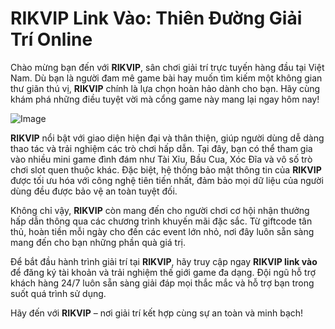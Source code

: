 # RIKVIP Link Vào: Thiên Đường Giải Trí Online

Chào mừng bạn đến với **RIKVIP**, sân chơi giải trí trực tuyến hàng đầu tại Việt Nam. Dù bạn là người đam mê game bài hay muốn tìm kiếm một không gian thư giãn thú vị, **RIKVIP** chính là lựa chọn hoàn hảo dành cho bạn. Hãy cùng khám phá những điều tuyệt vời mà cổng game này mang lại ngay hôm nay!

![Image](https://github.com/user-attachments/assets/bd51ea9f-0666-407b-a7a7-98ead6de688c)

**RIKVIP** nổi bật với giao diện hiện đại và thân thiện, giúp người dùng dễ dàng thao tác và trải nghiệm các trò chơi hấp dẫn. Tại đây, bạn có thể tham gia vào nhiều mini game đình đám như Tài Xỉu, Bầu Cua, Xóc Đĩa và vô số trò chơi slot quen thuộc khác. Đặc biệt, hệ thống bảo mật thông tin của **RIKVIP** được tối ưu hóa với công nghệ tiên tiến nhất, đảm bảo mọi dữ liệu của người dùng đều được bảo vệ an toàn tuyệt đối.

Không chỉ vậy, **RIKVIP** còn mang đến cho người chơi cơ hội nhận thưởng hấp dẫn thông qua các chương trình khuyến mãi đặc sắc. Từ giftcode tân thủ, hoàn tiền mỗi ngày cho đến các event lớn nhỏ, nơi đây luôn sẵn sàng mang đến cho bạn những phần quà giá trị.

Để bắt đầu hành trình giải trí tại **RIKVIP**, hãy truy cập ngay **RIKVIP link vào** để đăng ký tài khoản và trải nghiệm thế giới game đa dạng. Đội ngũ hỗ trợ khách hàng 24/7 luôn sẵn sàng giải đáp mọi thắc mắc và hỗ trợ bạn trong suốt quá trình sử dụng.

Hãy đến với **RIKVIP** – nơi giải trí kết hợp cùng sự an toàn và minh bạch!